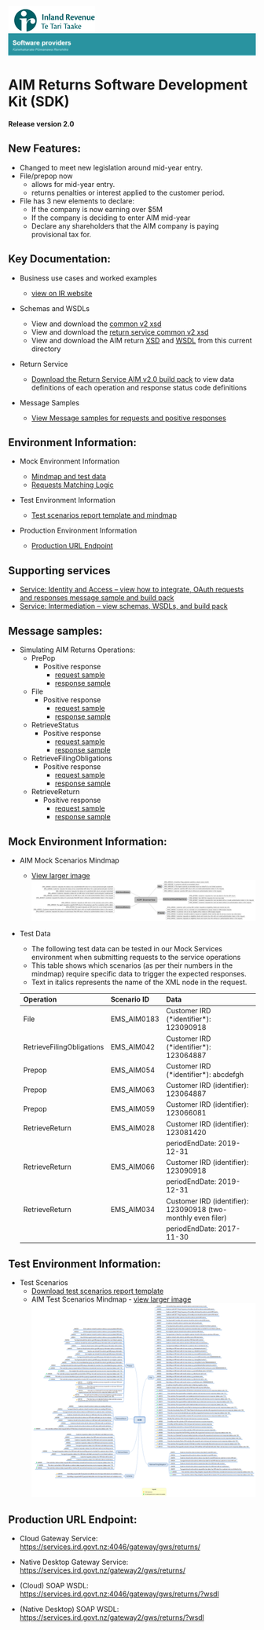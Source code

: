 ![IRD logo](../Images/IRlogo.gif)
![Software Dev](../Images/SoftwareDev.png)

# AIM Returns Software Development Kit (SDK)

#### Release version 2.0

## New Features:

* Changed to meet new legislation around mid-year entry. 
* File/prepop now 
	* allows for mid-year entry.
	* returns penalties or interest applied to the customer period. 
* File has 3 new elements to declare:
	* If the company is now earning over $5M 
	* If the company is deciding to enter AIM mid-year 
	* Declare any shareholders that the AIM company is paying provisional tax for.

## Key Documentation:

- Business use cases and worked examples
	- [view on IR website](https://www.ird.govt.nz/resources/5/0/50d56274-2a12-46ac-a9e3-a4a84d3f47bc/aim-business-use-cases-worked-examples.pdf)
	
- Schemas and WSDLs
	- View and download the [common v2 xsd](../Schema%20-%20Common/)
	- View and download the [return service common v2 xsd](../Service%20-%20Return/Latest/)
	- View and download the AIM return [XSD](ReturnAIM.v2.xsd) and [WSDL](ReturnsAIMDevWsdl.v2.wsdl) from this current directory
	
- Return Service 
	- [Download the Return Service AIM v2.0 build pack](../Service%20-%20Return/Latest/Gateway%20Services%20Build%20Pack%20-%20Return%20Service%20-%20AIM%20-%20V2.0.pdf) to view data definitions of each operation and response status code definitions

- Message Samples
    - [View Message samples for requests and positive responses](#message-samples)		
	
## Environment Information: 

- Mock Environment Information
	- [Mindmap and test data](#mock-environment-information)
	- [Requests Matching Logic](#mock-environment-requests-matching-logic)
	
- Test Environment Information
	- [Test scenarios report template and mindmap](#test-environment-information)

- Production Environment Information
	- [Production URL Endpoint](#Production-URL-Endpoint)	
	
## Supporting services

* [Service: Identity and Access – view how to integrate, OAuth requests and responses message sample and build pack](../../Service%20-%20Identity%20and%20Access/Latest/) 
* [Service: Intermediation – view schemas, WSDLs, and build pack](../Service%20-%20Intermediation)

## Message samples:

- Simulating AIM Returns Operations:
    - PrePop
        - Positive response
            - [request sample](sample%20messages/body-aim-returnprepop-request.xml)
            - [response sample](sample%20messages/body-aim-returnprepop-response.xml)
    - File
        - Positive response
            - [request sample](sample%20messages/body-aim-returnfile-request.xml)
            - [response sample](sample%20messages/body-aim-returnfile-response.xml)
    - RetrieveStatus
        - Positive response
            - [request sample](sample%20messages/body-aim-returnstatus-request.xml)
            - [response sample](sample%20messages/body-aim-returnstatus-response.xml)
    - RetrieveFilingObligations
        - Positive response
            - [request sample](sample%20messages/body-aim-filingobligation-request.xml)
            - [response sample](sample%20messages/body-aim-filingobligation-response.xml)
    - RetrieveReturn
        - Positive response
            - [request sample](sample%20messages/body-aim-retrievereturn-request.xml)
            - [response sample](sample%20messages/body-aim-retrievereturn-response.xml)

## Mock Environment Information:

- AIM Mock Scenarios Mindmap
	- [View larger image](images/AIM_Mock_Scenarios_Mindmap.png) 
	![Mock Scenarios](images/AIM_Mock_Scenarios_Mindmap.png) 

- Test Data
	- The following test data can be tested in our Mock Services environment when submitting requests to the service operations
	- This table shows which scenarios (as per their numbers in the mindmap) require specific data to trigger the expected responses. 
	- Text in italics represents the name of the XML node in the request.
	<table>
		<thead>
			<th>Operation</th>
			<th>Scenario ID</th>
			<th>Data</th>
		</thead>
		<tbody>
			<tr>
				<td>File</td>
				<td>EMS_AIM0183</td>
				<td>Customer IRD (*identifier*): 123090918</td>
			</tr>
			<tr>
				<td>RetrieveFilingObligations</td>
				<td>EMS_AIM042</td>
				<td>Customer IRD (*identifier*): 123064887</td>
			</tr>
			<tr>
				<td>Prepop</td>
				<td>EMS_AIM054</td>
				<td>Customer IRD (*identifier*): abcdefgh</td>
			</tr>		
			<tr>
				<td>Prepop</td>
				<td>EMS_AIM063</td>
				<td>Customer IRD (identifier): 123064887</td>
			</tr>
			<tr>
				<td>Prepop</td>
				<td>EMS_AIM059</td>
				<td>Customer IRD (identifier): 123066081</td>
			</tr>				
			<tr>
				<td>RetrieveReturn</td>
				<td>EMS_AIM028</td>
				<td>Customer IRD (identifier): 123081420</td>
			</tr>	
			<tr>
				<td></td>
				<td></td>
				<td>periodEndDate: 2019-12-31</td>
			</tr>	
			<tr>
				<td>RetrieveReturn</td>
				<td>EMS_AIM066</td>
				<td>Customer IRD (identifier): 123090918</td>
			</tr>	
			<tr>
				<td></td>
				<td></td>
				<td>periodEndDate: 2019-12-31</td>
			</tr>		
			<tr>
				<td>RetrieveReturn</td>
				<td>EMS_AIM034</td>
				<td>Customer IRD (identifier): 123090918 (two-monthly even filer)</td>
			</tr>	
			<tr>
				<td></td>
				<td></td>
				<td>periodEndDate: 2017-11-30</td>
			</tr>								
		</tbody>
	</table>

## Test Environment Information:

- Test Scenarios
	- [Download test scenarios report template](AIM%20-%20Return%20Sevice%20-%20Test%20Report%20Template.docx)
	- AIM Test Scenarios Mindmap - [view larger image](images/AIM_v2_Test_Scenarios_Mindmap.png)
	![Test Scenarios](images/AIM_v2_Test_Scenarios_Mindmap.png)

            
## Production URL Endpoint:

- Cloud Gateway Service: https://services.ird.govt.nz:4046/gateway/gws/returns/
- Native Desktop Gateway Service: https://services.ird.govt.nz/gateway2/gws/returns/	

- (Cloud) SOAP WSDL: https://services.ird.govt.nz:4046/gateway/gws/returns/?wsdl
- (Native Desktop) SOAP WSDL: https://services.ird.govt.nz/gateway2/gws/returns/?wsdl